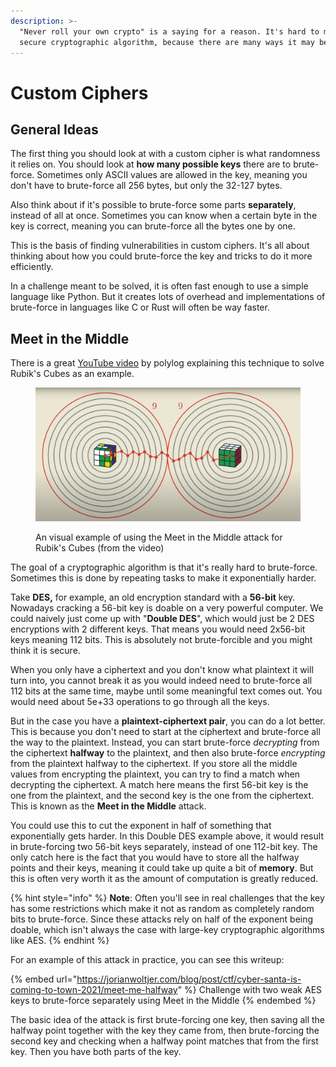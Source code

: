 ```yaml
---
description: >-
  "Never roll your own crypto" is a saying for a reason. It's hard to make a
  secure cryptographic algorithm, because there are many ways it may be broken
---
```


# Custom Ciphers

## General Ideas

The first thing you should look at with a custom cipher is what randomness it relies on. You should look at **how many possible keys** there are to brute-force. Sometimes only ASCII values are allowed in the key, meaning you don't have to brute-force all 256 bytes, but only the 32-127 bytes.&#x20;

Also think about if it's possible to brute-force some parts **separately**, instead of all at once. Sometimes you can know when a certain byte in the key is correct, meaning you can brute-force all the bytes one by one.&#x20;

This is the basis of finding vulnerabilities in custom ciphers. It's all about thinking about how you could brute-force the key and tricks to do it more efficiently.&#x20;

In a challenge meant to be solved, it is often fast enough to use a simple language like Python. But it creates lots of overhead and implementations of brute-force in languages like C or Rust will often be way faster.&#x20;

## Meet in the Middle

There is a great [YouTube video](https://www.youtube.com/watch?v=wL3uWO-KLUE) by polylog explaining this technique to solve Rubik's Cubes as an example.&#x20;

<figure><img src="../../.gitbook/assets/image (33).png" alt=""><figcaption><p>An visual example of using the Meet in the Middle attack for Rubik's Cubes (from the video)</p></figcaption></figure>

The goal of a cryptographic algorithm is that it's really hard to brute-force. Sometimes this is done by repeating tasks to make it exponentially harder.&#x20;

Take **DES,** for example, an old encryption standard with a **56-bit** key. Nowadays cracking a 56-bit key is doable on a very powerful computer. We could naively just come up with "**Double DES**", which would just be 2 DES encryptions with 2 different keys. That means you would need 2x56-bit keys meaning 112 bits. This is absolutely not brute-forcible and you might think it is secure.&#x20;

When you only have a ciphertext and you don't know what plaintext it will turn into, you cannot break it as you would indeed need to brute-force all 112 bits at the same time, maybe until some meaningful text comes out. You would need about 5e+33 operations to go through all the keys.&#x20;

But in the case you have a **plaintext-ciphertext pair**, you can do a lot better. This is because you don't need to start at the ciphertext and brute-force all the way to the plaintext. Instead, you can start brute-force _decrypting_ from the ciphertext **halfway** to the plaintext, and then also brute-force _encrypting_ from the plaintext halfway to the ciphertext. If you store all the middle values from encrypting the plaintext, you can try to find a match when decrypting the ciphertext. A match here means the first 56-bit key is the one from the plaintext, and the second key is the one from the ciphertext. This is known as the **Meet in the Middle** attack.&#x20;

You could use this to cut the exponent in half of something that exponentially gets harder. In this Double DES example above, it would result in brute-forcing two 56-bit keys separately, instead of one 112-bit key. The only catch here is the fact that you would have to store all the halfway points and their keys, meaning it could take up quite a bit of **memory**. But this is often very worth it as the amount of computation is greatly reduced.&#x20;

{% hint style="info" %}
**Note**: Often you'll see in real challenges that the key has some restrictions which make it not as random as completely random bits to brute-force. Since these attacks rely on half of the exponent being doable, which isn't always the case with large-key cryptographic algorithms like AES.&#x20;
{% endhint %}

For an example of this attack in practice, you can see this writeup:

{% embed url="https://jorianwoltjer.com/blog/post/ctf/cyber-santa-is-coming-to-town-2021/meet-me-halfway" %}
Challenge with two weak AES keys to brute-force separately using Meet in the Middle
{% endembed %}

The basic idea of the attack is first brute-forcing one key, then saving all the halfway point together with the key they came from, then brute-forcing the second key and checking when a halfway point matches that from the first key. Then you have both parts of the key.&#x20;
